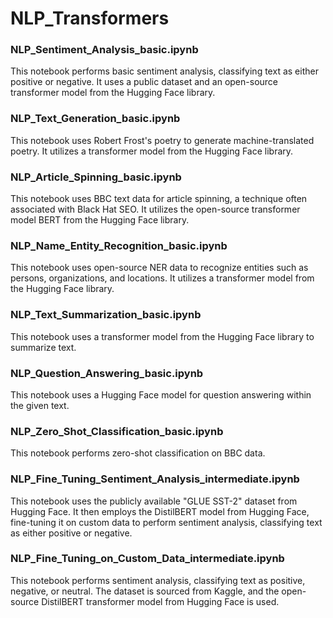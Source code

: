 # NLP_Transformers

### NLP_Sentiment_Analysis_basic.ipynb
This notebook performs basic sentiment analysis, classifying text as either positive or negative. It uses a public dataset and an open-source transformer model from the Hugging Face library.

### NLP_Text_Generation_basic.ipynb
This notebook uses Robert Frost's poetry to generate machine-translated poetry. It utilizes a transformer model from the Hugging Face library.

### NLP_Article_Spinning_basic.ipynb
This notebook uses BBC text data for article spinning, a technique often associated with Black Hat SEO. It utilizes the open-source transformer model BERT from the Hugging Face library.

### NLP_Name_Entity_Recognition_basic.ipynb
This notebook uses open-source NER data to recognize entities such as persons, organizations, and locations. It utilizes a transformer model from the Hugging Face library.

### NLP_Text_Summarization_basic.ipynb
This notebook uses a transformer model from the Hugging Face library to summarize text.

### NLP_Question_Answering_basic.ipynb
This notebook uses a Hugging Face model for question answering within the given text.

### NLP_Zero_Shot_Classification_basic.ipynb
This notebook performs zero-shot classification on BBC data.

### NLP_Fine_Tuning_Sentiment_Analysis_intermediate.ipynb
This notebook uses the publicly available "GLUE SST-2" dataset from Hugging Face. It then employs the DistilBERT model from Hugging Face, fine-tuning it on custom data to perform sentiment analysis, classifying text as either positive or negative.

### NLP_Fine_Tuning_on_Custom_Data_intermediate.ipynb
This notebook performs sentiment analysis, classifying text as positive, negative, or neutral. The dataset is sourced from Kaggle, and the open-source DistilBERT transformer model from Hugging Face is used.



